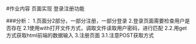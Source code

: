 #作业内容
页面实现 登录注册功能

###分析：
1.页面分2部分，一部分注册，一部分登录
2.登录页面需要检查用户是否存在
    2.1使用with打开文件方式，调取文件读取用户密码，进行匹配
    2.2.用get方式获取html前端的数据输入
3.注册页面
    3.1.注意POST获取方式